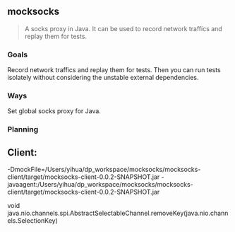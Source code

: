 mocksocks
--------
> A socks proxy in Java. It can be used to record network traffics and replay them for tests. 

### Goals

Record network traffics and replay them for tests. Then you can run tests isolately without considering the unstable external dependencies.

### Ways

Set global socks proxy for Java.

### Planning

## Client:

-DmockFile=/Users/yihua/dp_workspace/mocksocks/mocksocks-client/target/mocksocks-client-0.0.2-SNAPSHOT.jar -javaagent:/Users/yihua/dp_workspace/mocksocks/mocksocks-client/target/mocksocks-client-0.0.2-SNAPSHOT.jar

void java.nio.channels.spi.AbstractSelectableChannel.removeKey(java.nio.channels.SelectionKey)